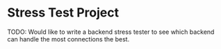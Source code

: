 # Stress Test Project

TODO: Would like to write a backend stress tester to see which backend can handle the most connections the best.
